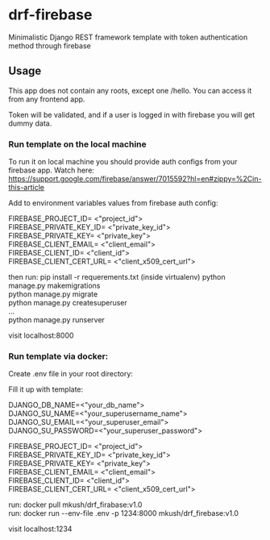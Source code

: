 # drf-firebase
Minimalistic Django REST framework template with token authentication method through firebase

## Usage

This app does not contain any roots, except one /hello.
You can access it from any frontend app. 

Token will be validated, and if a user is logged in with firebase you will get dummy data.
### Run template on the local machine

To run it on local machine you should provide auth configs from your firebase app. Watch here: https://support.google.com/firebase/answer/7015592?hl=en#zippy=%2Cin-this-article

Add to environment variables values from firebase auth config:

FIREBASE_PROJECT_ID= <"project_id"> <br />
FIREBASE_PRIVATE_KEY_ID= <"private_key_id"> <br />
FIREBASE_PRIVATE_KEY= <"private_key"> <br />
FIREBASE_CLIENT_EMAIL= <"client_email"> <br />
FIREBASE_CLIENT_ID= <"client_id"> <br />
FIREBASE_CLIENT_CERT_URL= <"client_x509_cert_url"> <br />

then run:
pip install -r requerements.txt (inside virtualenv)
python manage.py makemigrations <br />
python manage.py migrate <br />
python manage.py createsuperuser <br />
... <br />
python manage.py runserver <br />

visit localhost:8000
### Run template via docker:

Create .env file in your root directory: <br />

Fill it up with template: <br />

DJANGO_DB_NAME=<"your_db_name"> <br />
DJANGO_SU_NAME=<"your_superusername_name"> <br />
DJANGO_SU_EMAIL=<"your_superuser_email"> <br />
DJANGO_SU_PASSWORD=<"your_superuser_password"> <br />

FIREBASE_PROJECT_ID= <"project_id"> <br />
FIREBASE_PRIVATE_KEY_ID= <"private_key_id"> <br />
FIREBASE_PRIVATE_KEY= <"private_key"> <br />
FIREBASE_CLIENT_EMAIL= <"client_email"> <br />
FIREBASE_CLIENT_ID= <"client_id"> <br />
FIREBASE_CLIENT_CERT_URL= <"client_x509_cert_url"> <br />


run: docker pull mkush/drf_firabase:v1.0 <br />
run: docker run --env-file .env -p 1234:8000 mkush/drf_firebase:v1.0 <br />

visit localhost:1234





